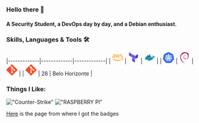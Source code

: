 ### Hello there 👋

#### A Security Student, a DevOps day by day, and a Debian enthusiast.

### Skills, Languages & Tools 🛠

|-------------|-------------|-------------|
| <img src="https://raw.githubusercontent.com/devicons/devicon/refs/heads/master/icons/amazonwebservices/amazonwebservices-plain-wordmark.svg" alt="aws" width="30" height="30"/> | <img src="https://github.com/devicons/devicon/blob/master/icons/terraform/terraform-original.svg" alt="terraform" width="30" height="30"/> | <img src="https://raw.githubusercontent.com/devicons/devicon/refs/heads/master/icons/docker/docker-original.svg" alt="docker" width="30" height="30"/> |
| <img src="https://raw.githubusercontent.com/devicons/devicon/refs/heads/master/icons/kubernetes/kubernetes-original.svg" alt="k8s" width="30" height="30"/>         | <img src="https://raw.githubusercontent.com/devicons/devicon/refs/heads/master/icons/debian/debian-original.svg" alt="debian" width="30" height="30"/>    | <img src="https://raw.githubusercontent.com/devicons/devicon/refs/heads/master/icons/git/git-original.svg" alt="git" width="30" height="30"/> |
| <img src="https://raw.githubusercontent.com/devicons/devicon/refs/heads/master/icons/git/git-original.svg" alt="git" width="30" height="30"/>      | 28    | Belo Horizonte |
     



### Things I Like:

!["Counter-Strike"](https://img.shields.io/badge/Counter_Strike-000000?style=for-the-badge&logo=counter-strike&logoColor=white "Counter-Strike") !["RASPBERRY PI"](https://img.shields.io/badge/Raspberry%20Pi-A22846?style=for-the-badge&logo=Raspberry%20Pi&logoColor=white "RASPBERRY PI")




[Here](https://dev.to/envoy_/150-badges-for-github-pnk) is the page from where I got the badges
